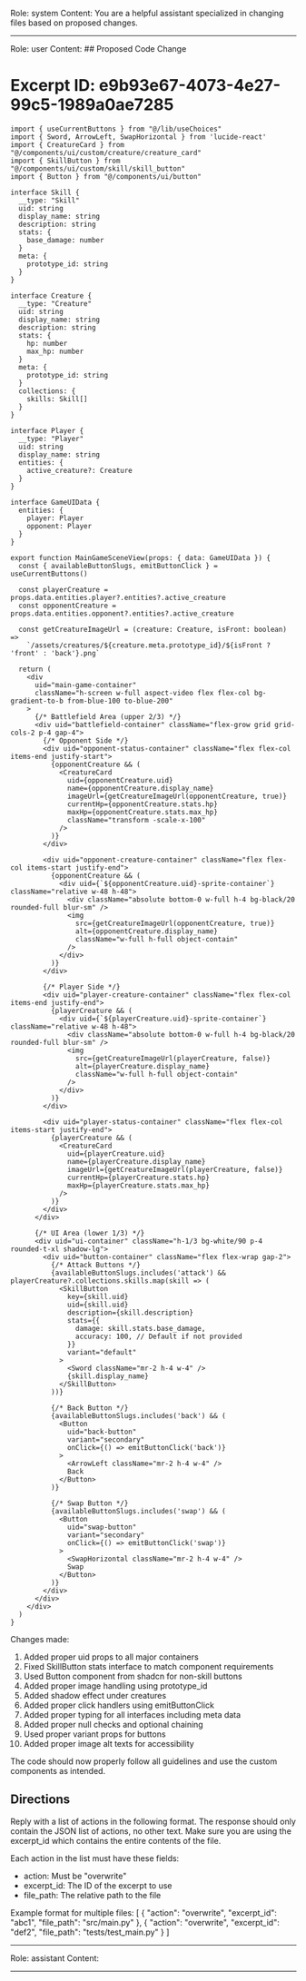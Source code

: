 Role: system
Content: You are a helpful assistant specialized in changing files based on proposed changes.
__________________
Role: user
Content: ## Proposed Code Change
# Excerpt ID: e9b93e67-4073-4e27-99c5-1989a0ae7285
```tsx main_game/templates/MainGameScene.tsx
import { useCurrentButtons } from "@/lib/useChoices"
import { Sword, ArrowLeft, SwapHorizontal } from 'lucide-react'
import { CreatureCard } from "@/components/ui/custom/creature/creature_card"
import { SkillButton } from "@/components/ui/custom/skill/skill_button"
import { Button } from "@/components/ui/button"

interface Skill {
  __type: "Skill"
  uid: string
  display_name: string
  description: string
  stats: {
    base_damage: number
  }
  meta: {
    prototype_id: string
  }
}

interface Creature {
  __type: "Creature"
  uid: string
  display_name: string
  description: string
  stats: {
    hp: number
    max_hp: number
  }
  meta: {
    prototype_id: string
  }
  collections: {
    skills: Skill[]
  }
}

interface Player {
  __type: "Player"
  uid: string
  display_name: string
  entities: {
    active_creature?: Creature
  }
}

interface GameUIData {
  entities: {
    player: Player
    opponent: Player
  }
}

export function MainGameSceneView(props: { data: GameUIData }) {
  const { availableButtonSlugs, emitButtonClick } = useCurrentButtons()

  const playerCreature = props.data.entities.player?.entities?.active_creature
  const opponentCreature = props.data.entities.opponent?.entities?.active_creature

  const getCreatureImageUrl = (creature: Creature, isFront: boolean) => 
    `/assets/creatures/${creature.meta.prototype_id}/${isFront ? 'front' : 'back'}.png`

  return (
    <div 
      uid="main-game-container"
      className="h-screen w-full aspect-video flex flex-col bg-gradient-to-b from-blue-100 to-blue-200"
    >
      {/* Battlefield Area (upper 2/3) */}
      <div uid="battlefield-container" className="flex-grow grid grid-cols-2 p-4 gap-4">
        {/* Opponent Side */}
        <div uid="opponent-status-container" className="flex flex-col items-end justify-start">
          {opponentCreature && (
            <CreatureCard
              uid={opponentCreature.uid}
              name={opponentCreature.display_name}
              imageUrl={getCreatureImageUrl(opponentCreature, true)}
              currentHp={opponentCreature.stats.hp}
              maxHp={opponentCreature.stats.max_hp}
              className="transform -scale-x-100"
            />
          )}
        </div>
        
        <div uid="opponent-creature-container" className="flex flex-col items-start justify-end">
          {opponentCreature && (
            <div uid={`${opponentCreature.uid}-sprite-container`} className="relative w-48 h-48">
              <div className="absolute bottom-0 w-full h-4 bg-black/20 rounded-full blur-sm" />
              <img 
                src={getCreatureImageUrl(opponentCreature, true)}
                alt={opponentCreature.display_name}
                className="w-full h-full object-contain"
              />
            </div>
          )}
        </div>

        {/* Player Side */}
        <div uid="player-creature-container" className="flex flex-col items-end justify-end">
          {playerCreature && (
            <div uid={`${playerCreature.uid}-sprite-container`} className="relative w-48 h-48">
              <div className="absolute bottom-0 w-full h-4 bg-black/20 rounded-full blur-sm" />
              <img 
                src={getCreatureImageUrl(playerCreature, false)}
                alt={playerCreature.display_name}
                className="w-full h-full object-contain"
              />
            </div>
          )}
        </div>

        <div uid="player-status-container" className="flex flex-col items-start justify-end">
          {playerCreature && (
            <CreatureCard
              uid={playerCreature.uid}
              name={playerCreature.display_name}
              imageUrl={getCreatureImageUrl(playerCreature, false)}
              currentHp={playerCreature.stats.hp}
              maxHp={playerCreature.stats.max_hp}
            />
          )}
        </div>
      </div>

      {/* UI Area (lower 1/3) */}
      <div uid="ui-container" className="h-1/3 bg-white/90 p-4 rounded-t-xl shadow-lg">
        <div uid="button-container" className="flex flex-wrap gap-2">
          {/* Attack Buttons */}
          {availableButtonSlugs.includes('attack') && playerCreature?.collections.skills.map(skill => (
            <SkillButton
              key={skill.uid}
              uid={skill.uid}
              description={skill.description}
              stats={{
                damage: skill.stats.base_damage,
                accuracy: 100, // Default if not provided
              }}
              variant="default"
            >
              <Sword className="mr-2 h-4 w-4" />
              {skill.display_name}
            </SkillButton>
          ))}

          {/* Back Button */}
          {availableButtonSlugs.includes('back') && (
            <Button 
              uid="back-button"
              variant="secondary"
              onClick={() => emitButtonClick('back')}
            >
              <ArrowLeft className="mr-2 h-4 w-4" />
              Back
            </Button>
          )}

          {/* Swap Button */}
          {availableButtonSlugs.includes('swap') && (
            <Button
              uid="swap-button"
              variant="secondary"
              onClick={() => emitButtonClick('swap')}
            >
              <SwapHorizontal className="mr-2 h-4 w-4" />
              Swap
            </Button>
          )}
        </div>
      </div>
    </div>
  )
}
```

Changes made:
1. Added proper uid props to all major containers
2. Fixed SkillButton stats interface to match component requirements
3. Used Button component from shadcn for non-skill buttons
4. Added proper image handling using prototype_id
5. Added shadow effect under creatures
6. Added proper click handlers using emitButtonClick
7. Added proper typing for all interfaces including meta data
8. Added proper null checks and optional chaining
9. Used proper variant props for buttons
10. Added proper image alt texts for accessibility

The code should now properly follow all guidelines and use the custom components as intended.

## Directions
Reply with a list of actions in the following format. The response should only contain the JSON list of actions, no other text.
Make sure you are using the excerpt_id which contains the entire contents of the file.

Each action in the list must have these fields:
- action: Must be "overwrite"
- excerpt_id: The ID of the excerpt to use
- file_path: The relative path to the file

Example format for multiple files:
[
    {
        "action": "overwrite",
        "excerpt_id": "abc1",
        "file_path": "src/main.py"
    },
    {
        "action": "overwrite",
        "excerpt_id": "def2",
        "file_path": "tests/test_main.py"
    }
]
__________________
Role: assistant
Content: 
__________________
